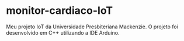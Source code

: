 # monitor-cardiaco-IoT
Meu projeto IoT da Universidade Presbiteriana Mackenzie. O projeto foi desenvolvido em C++ utilizando a IDE Arduino.
